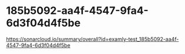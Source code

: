 # 185b5092-aa4f-4547-9fa4-6d3f04d4f5be
https://sonarcloud.io/summary/overall?id=examly-test_185b5092-aa4f-4547-9fa4-6d3f04d4f5be
